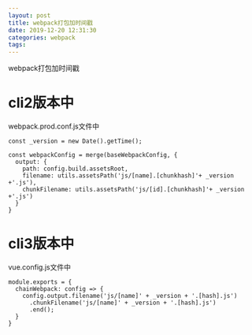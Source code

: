 ```yaml
---
layout: post
title: webpack打包加时间戳
date: 2019-12-20 12:31:30
categories: webpack
tags:
---
```

webpack打包加时间戳

<!-- more -->
# cli2版本中

webpack.prod.conf.js文件中

```
const _version = new Date().getTime();

const webpackConfig = merge(baseWebpackConfig, {
  output: {
    path: config.build.assetsRoot,
    filename: utils.assetsPath('js/[name].[chunkhash]'+ _version +'.js'),
    chunkFilename: utils.assetsPath('js/[id].[chunkhash]'+ _version +'.js')
  }
}
```

# cli3版本中

vue.config.js文件中

```
module.exports = {
  chainWebpack: config => {
    config.output.filename('js/[name]' + _version + '.[hash].js')
      .chunkFilename('js/[name]' + _version + '.[hash].js')
      .end();
  }
}
```

